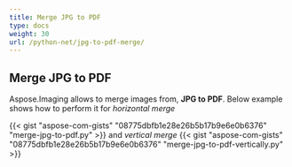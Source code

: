 ```yaml
---
title: Merge JPG to PDF
type: docs
weight: 30
url: /python-net/jpg-to-pdf-merge/
---
```


## **Merge JPG to PDF**
Aspose.Imaging allows to merge images from, **JPG to PDF**. Below example shows how to perform it for *horizontal merge*

{{< gist "aspose-com-gists" "08775dbfb1e28e26b5b17b9e6e0b6376" "merge-jpg-to-pdf.py" >}}
and *vertical merge*
{{< gist "aspose-com-gists" "08775dbfb1e28e26b5b17b9e6e0b6376" "merge-jpg-to-pdf-vertically.py" >}}
